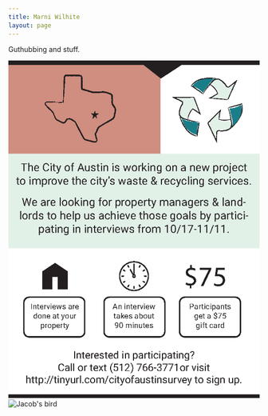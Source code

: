 ```yaml
---
title: Marni Wilhite
layout: page
---
```


Guthubbing and stuff.

![Prop mgrs flier](images/ARR_recruitment_flyer_propmgrs_v01_ct.png)
![Jacob's bird](images/jacob-paul.jpg)
